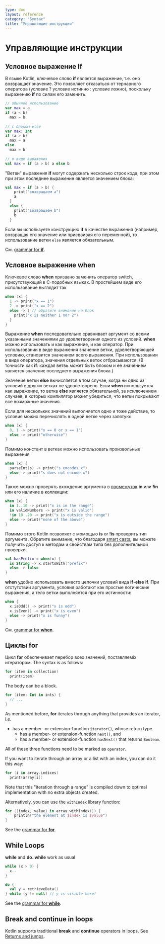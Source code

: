 ```yaml
---
type: doc
layout: reference
category: "Syntax"
title: "Управляющие инструкции"
---
```


# Управляющие инструкции

## Условное выражение If

В языке Kotlin, ключевое слово **if**<!--keyword--> является выражение, т.е. оно возвращает значение.
Это позволяет отказаться от тернарного оператора (условие ? условие истинно : условие ложно), поскольку выражению **if**<!--keyword--> по силам его заменить.

``` kotlin
// обычное использование 
var max = a 
if (a < b) 
  max = b 
 
// с блоком else 
var max: Int
if (a > b) 
  max = a 
else 
  max = b 
 
// в виде выражения 
val max = if (a > b) a else b
```

"Ветви" выражения **if**<!--keyword--> могут содержать несколько строк кода, при этом при этом последнее выражение является значением блока:

``` kotlin
val max = if (a > b) { 
    print("возвращаем a") 
    a 
  } 
  else { 
    print("возвращаем b") 
    b 
  }
```

Если вы используете конструкцию **if**<!--keyword--> в качестве выражения (например, возвращая его значение или присваивая его переменной), то использование ветки `else` является обязательным.

См. [grammar for **if**<!--keyword-->](grammar.html#if).

## Условное выражение when

Ключевое слово **when**<!--keyword--> призвано заменить оператор switch, присутствующий в C-подобных языках. В простейшем виде его использование выглядит так

``` kotlin
when (x) {
  1 -> print("x == 1")
  2 -> print("x == 2")
  else -> { // обратите внимание на блок
    print("x is neither 1 nor 2")
  }
}
```

Выражение **when**<!--keyword--> последовательно сравнивает аргумент со всеми указанными значениями до удовлетворения одного из условий.
**when**<!--keyword--> можно использовать и как выражение, и как оператор. При использовании в виде выражения значение ветки, удовлетворяющей условию, становится значением всего выражения. При использовании в виде оператора, значения отдельных веток отбрасываются. (В точности как **if**<!--keyword-->: каждая ветвь может быть блоком и её значением является значение последнего выражения блока.)

Значение ветки **else**<!--keyword--> вычисляется в том случае, когда ни одно из условий в других ветках не удовлетворено.
Если **when**<!--keyword--> используется как выражение, то ветка **else**<!--keyword--> является обязательной, за исключением случаев, в которых компилятор может убедиться, что ветки покрывают все возможные значения. 


Если для нескольких значений выполняется одно и тоже действие, то условия можно перечислять в одной ветке через запятую:

``` kotlin
when (x) {
  0, 1 -> print("x == 0 or x == 1")
  else -> print("otherwise")
}
```

Помимо констант в ветках можно использовать произвольные выражения

``` kotlin
when (x) {
  parseInt(s) -> print("s encodes x")
  else -> print("s does not encode x")
}
```

Также можно проверять вхождение аргумента в [промежуток](ranges.html) **in**<!--keyword--> или **!in**<!--keyword--> или его наличие в коллекции:

``` kotlin
when (x) {
  in 1..10 -> print("x is in the range")
  in validNumbers -> print("x is valid")
  !in 10..20 -> print("x is outside the range")
  else -> print("none of the above")
}
```

Помимо этого Кotlin позволяет с момощью **is**<!--keyword--> or **!is**<!--keyword--> проверить тип аргумента. Обратите внимание, что благодаря [smart casts](typecasts.html#smart-casts), вы можете получить доступ к методам и свойствам типа без дополнительной проверки.

```kotlin
val hasPrefix = when(x) {
  is String -> x.startsWith("prefix")
  else -> false
}
```

**when**<!--keyword--> удобно использовать вместо цепочки условий вида **if**<!--keyword-->-**else**<!--keyword--> **if**<!--keyword-->. При отстутствии аргумента, условия работают как простые логические выражения, а тело ветки выполняется при его истинности:

``` kotlin
when {
  x.isOdd() -> print("x is odd")
  x.isEven() -> print("x is even")
  else -> print("x is funny")
}
```

См. [grammar for **when**<!--keyword-->](grammar.html#when).


## Циклы for

Цикл **for**<!--keyword--> обеспечивает перебор всех значений, поставляеміх итератором. The syntax is as follows:

``` kotlin
for (item in collection)
  print(item)
```

The body can be a block.

``` kotlin
for (item: Int in ints) {
  // ...
}
```

As mentioned before, **for**<!--keyword--> iterates through anything that provides an iterator, i.e.

* has a member- or extension-function `iterator()`, whose return type
  * has a member- or extension-function `next()`, and
  * has a member- or extension-function `hasNext()` that returns `Boolean`.

All of these three functions need to be marked as `operator`.

If you want to iterate through an array or a list with an index, you can do it this way:

``` kotlin
for (i in array.indices)
  print(array[i])
```

Note that this "iteration through a range" is compiled down to optimal implementation with no extra objects created.

Alternatively, you can use the `withIndex` library function:

``` kotlin
for ((index, value) in array.withIndex()) {
    println("the element at $index is $value")
}
```

See the [grammar for **for**<!--keyword-->](grammar.html#for).

## While Loops

**while**<!--keyword--> and **do**<!--keyword-->..**while**<!--keyword--> work as usual

``` kotlin
while (x > 0) {
  x--
}

do {
  val y = retrieveData()
} while (y != null) // y is visible here!
```

See the [grammar for **while**<!--keyword-->](grammar.html#while).

## Break and continue in loops

Kotlin supports traditional **break**<!--keyword--> and **continue**<!--keyword--> operators in loops. See [Returns and jumps](returns.html).


